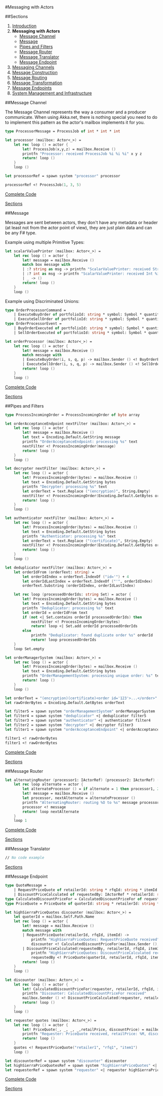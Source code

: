 #Messaging with Actors

##Sections

1. [Introduction](index.html)
2. **Messaging with Actors**
	- [Message Channel](#Message-Channel)
	- [Message](#Message)
	- [Pipes and Filters](#Pipes-and-Filters)
	- [Message Router](#Message-Router)
	- [Message Translator](#Message-Translator)
	- [Message Endpoint](#Message-Endpoint)
3. [Messaging Channels](messaging-channels.html)
4. [Message Construction](message-construction.html)
5. [Message Routing](message-routing.html)
6. [Message Transformation](message-transformation.html)
7. [Message Endpoints](message-endpoints.html)
8. [System Management and Infrastructure](system-management-and-infrastructure.html)

##Message Channel

The Message Channel represents the way a consumer and a producer communicate. When using Akka.net, there is nothing special you need to do to implement this pattern as the actor's mailbox implements it for you. 

```fsharp
type ProcessorMessage = ProcessJob of int * int * int

let processor (mailbox: Actor<_>) = 
    let rec loop () = actor {
        let! ProcessJob(x,y,z) = mailbox.Receive ()
        printfn "Processor: received ProcessJob %i %i %i" x y z
        return! loop ()
    }
    loop ()

let processorRef = spawn system "processor" processor

processorRef <! ProcessJob(1, 3, 5)
```

<a href="https://github.com/jorgef/fsharpreactivepatterns/blob/master/MessagingWithActors/MessageChannel.fsx" target="_blank">Complete Code</a>

[Sections](#Sections)

##Message

Messages are sent between actors, they don't have any metadata or header (at least not from the actor point of view), they are just plain data and can be any F# type.

Example using multiple Primitive Types:

```fsharp
let scalarValuePrinter (mailbox: Actor<_>) = 
    let rec loop () = actor {
        let! message = mailbox.Receive ()
        match box message with
        | :? string as msg -> printfn "ScalarValuePrinter: received String %s" msg
        | :? int as msg -> printfn "ScalarValuePrinter: received Int %i" msg
        | _ -> ()
        return! loop ()
    }
    loop ()
```

Example using Discriminated Unions:

```fsharp
type OrderProcessorCommand =
    | ExecuteBuyOrder of portfolioId: string * symbol: Symbol * quantity: int * price: Money
    | ExecuteSellOrder of portfolioId: string * symbol: Symbol * quantity: int * price: Money
type OrderProcessorEvent =
    | BuyOrderExecuted of portfolioId: string * symbol: Symbol * quantity: int * price: Money
    | SellOrderExecuted of portfolioId: string * symbol: Symbol * quantity: int * price: Money

let orderProcessor (mailbox: Actor<_>) =
    let rec loop () = actor {
        let! message = mailbox.Receive ()
        match message with
        | ExecuteBuyOrder(i, s, q, p) -> mailbox.Sender () <! BuyOrderExecuted(i, s, q, p)
        | ExecuteSellOrder(i, s, q, p) -> mailbox.Sender () <! SellOrderExecuted(i ,s, q, p)
        return! loop ()
    }
    loop ()
```

<a href="https://github.com/jorgef/fsharpreactivepatterns/blob/master/MessagingWithActors/Message.fsx" target="_blank">Complete Code</a>

[Sections](#Sections)

##Pipes and Filters

```fsharp
type ProcessIncomingOrder = ProcessIncomingOrder of byte array

let orderAcceptanceEndpoint nextFilter (mailbox: Actor<_>) =
    let rec loop () = actor {
        let! message = mailbox.Receive ()
        let text = Encoding.Default.GetString message
        printfn "OrderAcceptanceEndpoint: processing %s" text
        nextFilter <! ProcessIncomingOrder(message)
        return! loop ()
    }
    loop ()

let decrypter nextFilter (mailbox: Actor<_>) =
    let rec loop () = actor {
        let! ProcessIncomingOrder(bytes) = mailbox.Receive ()
        let text = Encoding.Default.GetString bytes
        printfn "Decrypter: processing %s" text
        let orderText = text.Replace ("(encryption)", String.Empty)
        nextFilter <! ProcessIncomingOrder(Encoding.Default.GetBytes orderText)
        return! loop ()
    }
    loop ()

let authenticator nextFilter (mailbox: Actor<_>) =
    let rec loop () = actor {
        let! ProcessIncomingOrder(bytes) = mailbox.Receive ()
        let text = Encoding.Default.GetString bytes
        printfn "Authenticator: processing %s" text
        let orderText = text.Replace ("(certificate)", String.Empty)
        nextFilter <! ProcessIncomingOrder(Encoding.Default.GetBytes orderText)
        return! loop ()
    }
    loop ()

let deduplicator nextFilter (mailbox: Actor<_>) =
    let orderIdFrom (orderText: string) =
        let orderIdIndex = orderText.IndexOf ("id='") + 4
        let orderIdLastIndex = orderText.IndexOf ("'", orderIdIndex)
        orderText.Substring (orderIdIndex, orderIdLastIndex)

    let rec loop (processedOrderIds: string Set) = actor {
        let! ProcessIncomingOrder(bytes) = mailbox.Receive ()
        let text = Encoding.Default.GetString bytes
        printfn "Deduplicator: processing %s" text
        let orderId = orderIdFrom text
        if (not <| Set.contains orderId processedOrderIds) then 
            nextFilter <! ProcessIncomingOrder(bytes) 
            return! loop <| Set.add orderId processedOrderIds
        else 
            printfn "Deduplicator: found duplicate order %s" orderId
            return! loop processedOrderIds
    }
    loop Set.empty

let orderManagerSystem (mailbox: Actor<_>) =
    let rec loop () = actor {
        let! ProcessIncomingOrder(bytes) = mailbox.Receive ()
        let text = Encoding.Default.GetString bytes
        printfn "OrderManagementSystem: processing unique order: %s" text
        return! loop ()
    }
    loop ()

let orderText = "(encryption)(certificate)<order id='123'>...</order>"
let rawOrderBytes = Encoding.Default.GetBytes orderText

let filter5 = spawn system "orderManagementSystem" orderManagerSystem
let filter4 = spawn system "deduplicator" <| deduplicator filter5
let filter3 = spawn system "authenticator" <| authenticator filter4
let filter2 = spawn system "decrypter" <| decrypter filter3
let filter1 = spawn system "orderAcceptanceEndpoint" <| orderAcceptanceEndpoint filter2

filter1 <! rawOrderBytes
filter1 <! rawOrderBytes
```
<a href="https://github.com/jorgef/fsharpreactivepatterns/blob/master/MessagingWithActors/PipesAndFilters.fsx" target="_blank">Complete Code</a>

[Sections](#Sections)

##Message Router

```fsharp
let alternatingRouter (processor1: IActorRef) (processor2: IActorRef) (mailbox: Actor<_>) =
    let rec loop alternate = actor {
        let alternateProcessor () = if alternate = 1 then processor1, 2 else processor2, 1
        let! message = mailbox.Receive ()
        let processor, nextAlternate = alternateProcessor ()
        printfn "AlternatingRouter: routing %O to %s" message processor.Path.Name
        processor <! message
        return! loop nextAlternate
    }
    loop 1
```
<a href="https://github.com/jorgef/fsharpreactivepatterns/blob/master/MessagingWithActors/MessageRouter.fsx" target="_blank">Complete Code</a>

[Sections](#Sections)

##Message Translator

```fsharp
// No code example
```
[Sections](#Sections)

##Message Endpoint

```fsharp
type QuoteMessage =
    | RequestPriceQuote of retailerId: string * rfqId: string * itemId: string
    | DiscountPriceCalculated of requestedBy: IActorRef * retailerId: string * rfqId: string * itemId: string * retailPrice: decimal * discountPrice: decimal
type CalculatedDiscountPriceFor = CalculatedDiscountPriceFor of requester: IActorRef * retailerId: string * rfqId: string * itemId: string
type PriceQuote = PriceQuote of quoterId: string * retailerId: string * rfqId: string * itemId: string * retailPrice: decimal * discountPrice: decimal

let highSierraPriceQuotes discounter (mailbox: Actor<_>) =
    let quoterId = mailbox.Self.Path.Name
    let rec loop () = actor {
        let! message = mailbox.Receive ()
        match message with
        | RequestPriceQuote(retailerId, rfqId, itemId) -> 
            printfn "HighSierraPriceQuotes: RequestPriceQuote received" 
            discounter <! CalculatedDiscountPriceFor(mailbox.Sender (), retailerId, rfqId, itemId)
        | DiscountPriceCalculated(requestedBy, retailerId, rfqId, itemId, retailPrice, discountPrice) -> 
            printfn "HighSierraPriceQuotes: DiscountPriceCalculated received" 
            requestedBy <! PriceQuote(quoterId, retailerId, rfqId, itemId, retailPrice, discountPrice)
        return! loop ()
    }
    loop ()

let discounter (mailbox: Actor<_>) =
    let rec loop () = actor {
        let! CalculatedDiscountPriceFor(requester, retailerId, rfqId, itemId) = mailbox.Receive ()
        printfn "Discounter: CalculatedDiscountPriceFor received" 
        mailbox.Sender () <! DiscountPriceCalculated(requester, retailerId, rfqId, itemId, 100m, 89.99m)
        return! loop ()
    }
    loop ()

let requester quotes (mailbox: Actor<_>) =
    let rec loop () = actor {
        let! PriceQuote(_, _, _, _,retailPrice, discountPrice) = mailbox.Receive ()
        printfn "Requester: PriceQuote received, retailPrice: %M, discountPrice %M" retailPrice discountPrice 
        return! loop ()
    }
    quotes <! RequestPriceQuote("retailer1", "rfq1", "item1")
    loop ()

let discounterRef = spawn system "discounter" discounter
let highSierraPriceQuotesRef = spawn system "highSierraPriceQuotes" <| highSierraPriceQuotes discounterRef
let requesterRef = spawn system "requester" <| requester highSierraPriceQuotesRef
```
<a href="https://github.com/jorgef/fsharpreactivepatterns/blob/master/MessagingWithActors/MessageEndpoint.fsx" target="_blank">Complete Code</a>

[Sections](#Sections)